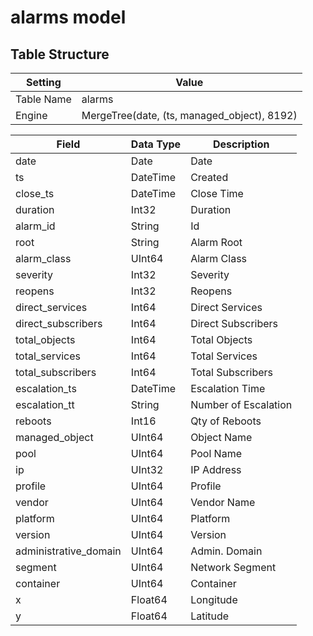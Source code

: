 # alarms model

## Table Structure

| Setting    | Value                                       |
| ---------- | ------------------------------------------- |
| Table Name | alarms                                      |
| Engine     | MergeTree(date, (ts, managed_object), 8192) |

| Field                 | Data Type | Description          |
| --------------------- | --------- | -------------------- |
| date                  | Date      | Date                 |
| ts                    | DateTime  | Created              |
| close_ts              | DateTime  | Close Time           |
| duration              | Int32     | Duration             |
| alarm_id              | String    | Id                   |
| root                  | String    | Alarm Root           |
| alarm_class           | UInt64    | Alarm Class          |
| severity              | Int32     | Severity             |
| reopens               | Int32     | Reopens              |
| direct_services       | Int64     | Direct Services      |
| direct_subscribers    | Int64     | Direct Subscribers   |
| total_objects         | Int64     | Total Objects        |
| total_services        | Int64     | Total Services       |
| total_subscribers     | Int64     | Total Subscribers    |
| escalation_ts         | DateTime  | Escalation Time      |
| escalation_tt         | String    | Number of Escalation |
| reboots               | Int16     | Qty of Reboots       |
| managed_object        | UInt64    | Object Name          |
| pool                  | UInt64    | Pool Name            |
| ip                    | UInt32    | IP Address           |
| profile               | UInt64    | Profile              |
| vendor                | UInt64    | Vendor Name          |
| platform              | UInt64    | Platform             |
| version               | UInt64    | Version              |
| administrative_domain | UInt64    | Admin. Domain        |
| segment               | UInt64    | Network Segment      |
| container             | UInt64    | Container            |
| x                     | Float64   | Longitude            |
| y                     | Float64   | Latitude             |
